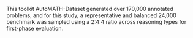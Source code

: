 This toolkit AutoMATH-Dataset generated over 170,000 annotated problems, and for this study, a representative and balanced 24,000 benchmark was sampled using a 2:4:4 ratio across reasoning types for first-phase evaluation.

